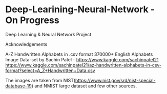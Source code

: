 # Deep-Learining-Neural-Network - On Progress
Deep Learning &amp; Neural Network Project

Acknowledgements

A-Z Handwritten Alphabets in .csv format
370000+ English Alphabets Image Data-set
by Sachin Patel - https://www.kaggle.com/sachinpatel21
https://www.kaggle.com/sachinpatel21/az-handwritten-alphabets-in-csv-format?select=A_Z+Handwritten+Data.csv

The images are taken from NIST(https://www.nist.gov/srd/nist-special-database-19) and NMIST large dataset and few other sources.

